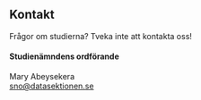## Kontakt

Frågor om studierna? Tveka inte att kontakta oss! 

#### Studienämndens ordförande

Mary Abeysekera</br>
[sno@datasektionen.se](mailto:sno@datasektionen.se)
